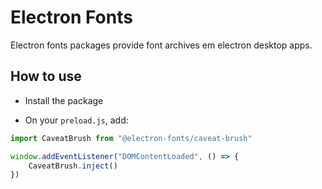 # Electron Fonts

Electron fonts packages provide font archives em electron desktop apps.

## How to use

* Install the package

* On your `preload.js`, add:

```ts
import CaveatBrush from "@electron-fonts/caveat-brush"

window.addEventListener("DOMContentLoaded", () => {
    CaveatBrush.inject()
})
```